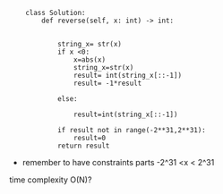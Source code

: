         class Solution:
            def reverse(self, x: int) -> int:


                string_x= str(x)
                if x <0:
                    x=abs(x)
                    string_x=str(x)
                    result= int(string_x[::-1])
                    result= -1*result

                else:

                    result=int(string_x[::-1])

                if result not in range(-2**31,2**31):
                    result=0
                return result
                
                
   

* remember to have constraints parts     -2^31 <x < 2^31

 

time complexity  O(N)?
